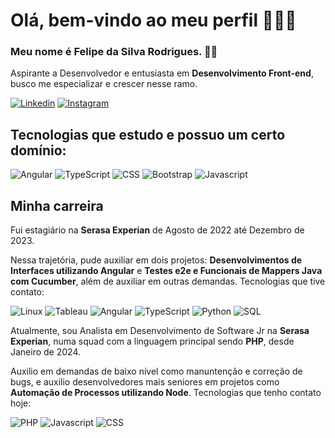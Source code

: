 # Olá, bem-vindo ao meu perfil 🖐🏾✨

### Meu nome é Felipe da Silva Rodrigues. 👨🏾

Aspirante a Desenvolvedor e entusiasta em **Desenvolvimento Front-end**, busco me especializar e crescer nesse ramo.

[![Linkedin](https://img.shields.io/badge/LinkedIn-0077B5?style=for-the-badge&logo=linkedin&logoColor=white)](https://www.linkedin.com/in/felipe-da-silva-rodrigues-6a2bbb164/)
[![Instagram](https://img.shields.io/badge/Instagram-E4405F?style=for-the-badge&logo=instagram&logoColor=white)](https://www.instagram.com/_fefosilva.0/)


## Tecnologias que estudo e possuo um certo domínio:
<div style="display: inline_block" >
<img alt="Angular" src="https://img.shields.io/badge/Angular-DD0031?style=for-the-badge&logo=angular&logoColor=white"/>
<img alt="TypeScript" src="https://img.shields.io/badge/TypeScript-007ACC?style=for-the-badge&logo=typescript&logoColor=white"/>
<img alt="CSS" src="https://img.shields.io/badge/CSS-239120?&style=for-the-badge&logo=css3&logoColor=white"/>
<img alt="Bootstrap" src="https://img.shields.io/badge/Bootstrap-563D7C?style=for-the-badge&logo=bootstrap&logoColor=white"/>
<img alt="Javascript" src="https://img.shields.io/badge/JavaScript-F7DF1E?style=for-the-badge&logo=javascript&logoColor=black"/>
</div>


## Minha carreira

Fui estagiário na **Serasa Experian** de Agosto de 2022 até Dezembro de 2023.

Nessa trajetória, pude auxiliar em dois projetos: **Desenvolvimentos de Interfaces utilizando Angular** e **Testes e2e e Funcionais de Mappers Java com Cucumber**, além de auxiliar em outras demandas.
Tecnologias que tive contato:

<img alt="Linux" src="https://img.shields.io/badge/Linux-FCC624?style=for-the-badge&logo=linux&logoColor=black"/>
<img alt="Tableau" src="https://img.shields.io/badge/Tableau-E97627?style=for-the-badge&logo=Tableau&logoColor=white"/>
<img alt="Angular" src="https://img.shields.io/badge/Angular-DD0031?style=for-the-badge&logo=angular&logoColor=white"/>
<img alt="TypeScript" src="https://img.shields.io/badge/TypeScript-007ACC?style=for-the-badge&logo=typescript&logoColor=white"/>
<img alt="Python" src="https://img.shields.io/badge/Python-3776AB?style=for-the-badge&logo=python&logoColor=white"/>
<img alt="SQL" src="https://img.shields.io/badge/MySQL-00000F?style=for-the-badge&logo=mysql&logoColor=white"/>



Atualmente, sou Analista em Desenvolvimento de Software Jr na **Serasa Experian**, numa squad com a linguagem principal sendo **PHP**, desde Janeiro de 2024.

Auxilio em demandas de baixo nível como manuntenção e correção de bugs, e auxilio desenvolvedores mais seniores em projetos como **Automação de Processos utilizando Node**. 
Tecnologias que tenho contato hoje:

<img alt="PHP" src="https://img.shields.io/badge/PHP-777BB4?style=for-the-badge&logo=php&logoColor=white"/>
<img alt="Javascript" src="https://img.shields.io/badge/JavaScript-F7DF1E?style=for-the-badge&logo=javascript&logoColor=black"/>
<img alt="CSS" src="https://img.shields.io/badge/Node.js-43853D?style=for-the-badge&logo=node.js&logoColor=white"/>

